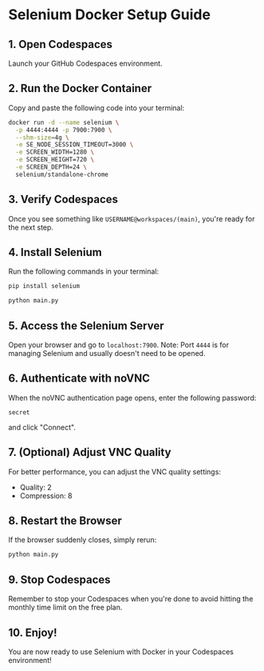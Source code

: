 # Selenium Docker Setup Guide

## 1. Open Codespaces
Launch your GitHub Codespaces environment.

## 2. Run the Docker Container
Copy and paste the following code into your terminal:

```bash
docker run -d --name selenium \
  -p 4444:4444 -p 7900:7900 \
  --shm-size=4g \
  -e SE_NODE_SESSION_TIMEOUT=3000 \
  -e SCREEN_WIDTH=1280 \
  -e SCREEN_HEIGHT=720 \
  -e SCREEN_DEPTH=24 \
  selenium/standalone-chrome
```

## 3. Verify Codespaces
Once you see something like `USERNAME@workspaces/(main)`, you're ready for the next step.

## 4. Install Selenium
Run the following commands in your terminal:

```bash
pip install selenium
```

```bash
python main.py
```

## 5. Access the Selenium Server
Open your browser and go to `localhost:7900`. 
Note: Port `4444` is for managing Selenium and usually doesn't need to be opened.

## 6. Authenticate with noVNC
When the noVNC authentication page opens, enter the following password:

```
secret
```
and click "Connect".

## 7. (Optional) Adjust VNC Quality
For better performance, you can adjust the VNC quality settings:
- Quality: 2
- Compression: 8

## 8. Restart the Browser
If the browser suddenly closes, simply rerun:

```bash
python main.py
```

## 9. Stop Codespaces
Remember to stop your Codespaces when you're done to avoid hitting the monthly time limit on the free plan.

## 10. Enjoy!
You are now ready to use Selenium with Docker in your Codespaces environment!
